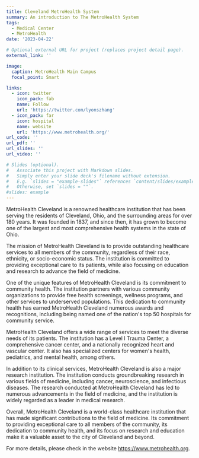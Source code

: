 ```yaml
---
title: Cleveland MetroHealth System
summary: An introduction to The MetroHealth System
tags:
  - Medical Center
  - MetroHealth
date: '2023-04-22'

# Optional external URL for project (replaces project detail page).
external_link: ''

image:
  caption: MetroHealth Main Campus
  focal_point: Smart

links:
  - icon: twitter
    icon_pack: fab
    name: Follow
    url: 'https://twitter.com/lyonszhang'
  - icon_pack: far
    icon: hospital
    name: website
    url: 'https://www.metrohealth.org/'
url_code: ''
url_pdf: ''
url_slides: ''
url_video: ''

# Slides (optional).
#   Associate this project with Markdown slides.
#   Simply enter your slide deck's filename without extension.
#   E.g. `slides = "example-slides"` references `content/slides/example-slides.md`.
#   Otherwise, set `slides = ""`.
#slides: example
---
```


MetroHealth Cleveland is a renowned healthcare institution that has been serving the residents of Cleveland, Ohio, and the surrounding areas for over 180 years. It was founded in 1837, and since then, it has grown to become one of the largest and most comprehensive health systems in the state of Ohio.


The mission of MetroHealth Cleveland is to provide outstanding healthcare services to all members of the community, regardless of their race, ethnicity, or socio-economic status. The institution is committed to providing exceptional care to its patients, while also focusing on education and research to advance the field of medicine.


One of the unique features of MetroHealth Cleveland is its commitment to community health. The institution partners with various community organizations to provide free health screenings, wellness programs, and other services to underserved populations. This dedication to community health has earned MetroHealth Cleveland numerous awards and recognitions, including being named one of the nation's top 50 hospitals for community service.


MetroHealth Cleveland offers a wide range of services to meet the diverse needs of its patients. The institution has a Level I Trauma Center, a comprehensive cancer center, and a nationally recognized heart and vascular center. It also has specialized centers for women's health, pediatrics, and mental health, among others.


In addition to its clinical services, MetroHealth Cleveland is also a major research institution. The institution conducts groundbreaking research in various fields of medicine, including cancer, neuroscience, and infectious diseases. The research conducted at MetroHealth Cleveland has led to numerous advancements in the field of medicine, and the institution is widely regarded as a leader in medical research.


Overall, MetroHealth Cleveland is a world-class healthcare institution that has made significant contributions to the field of medicine. Its commitment to providing exceptional care to all members of the community, its dedication to community health, and its focus on research and education make it a valuable asset to the city of Cleveland and beyond.

For more details, please check in the website https://www.metrohealth.org.